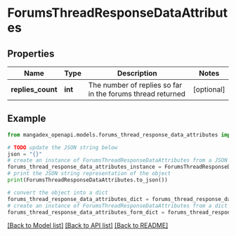 # ForumsThreadResponseDataAttributes


## Properties

Name | Type | Description | Notes
------------ | ------------- | ------------- | -------------
**replies_count** | **int** | The number of replies so far in the forums thread returned | [optional] 

## Example

```python
from mangadex_openapi.models.forums_thread_response_data_attributes import ForumsThreadResponseDataAttributes

# TODO update the JSON string below
json = "{}"
# create an instance of ForumsThreadResponseDataAttributes from a JSON string
forums_thread_response_data_attributes_instance = ForumsThreadResponseDataAttributes.from_json(json)
# print the JSON string representation of the object
print(ForumsThreadResponseDataAttributes.to_json())

# convert the object into a dict
forums_thread_response_data_attributes_dict = forums_thread_response_data_attributes_instance.to_dict()
# create an instance of ForumsThreadResponseDataAttributes from a dict
forums_thread_response_data_attributes_form_dict = forums_thread_response_data_attributes.from_dict(forums_thread_response_data_attributes_dict)
```
[[Back to Model list]](../README.md#documentation-for-models) [[Back to API list]](../README.md#documentation-for-api-endpoints) [[Back to README]](../README.md)


